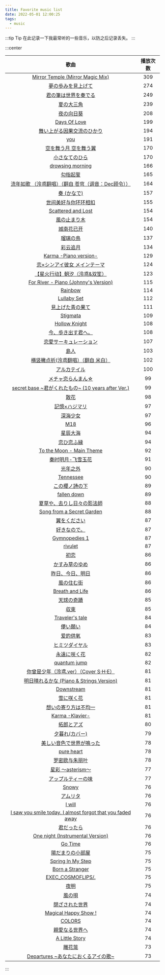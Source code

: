 ```yaml
---
title: Favorite music list
date: 2022-05-01 12:00:25
tags:
  - music
---
```


:::tip Tip
在此记录一下我最常听的一些音乐，以防之后记录丢失。
:::

:::center

|                                                  歌曲                                                   | 播放次数 |
| :-----------------------------------------------------------------------------------------------------: | :------: |
|             [Mirror Temple (Mirror Magic Mix)](https://music.163.com/#/song?id=1342528779)              |   309    |
|                     [夢の歩みを見上げて](https://music.163.com/#/song?id=399367379)                     |   274    |
|                    [君の筆は世界を奏でる](https://music.163.com/#/song?id=399367371)                    |   249    |
|                          [夏の大三角](https://music.163.com/#/song?id=4937375)                          |   239    |
|                          [夜の向日葵](https://music.163.com/#/song?id=4937357)                          |   208    |
|                       [Days Of Love](https://music.163.com/#/song?id=1487344239)                        |   199    |
|                 [舞い上がる因果交流のひかり](https://music.163.com/#/song?id=399367366)                 |   194    |
|                              [you](https://music.163.com/#/song?id=786262)                              |   191    |
|                   [空を舞う月 空を舞う翼](https://music.163.com/#/song?id=399367382)                    |   170    |
|                       [小さなてのひら](https://music.163.com/#/song?id=22707009)                        |   170    |
|                      [drowsing morning](https://music.163.com/#/song?id=505399771)                      |   166    |
|                         [勾指起誓](https://music.163.com/#/song?id=1350160463)                          |   165    |
|   [流年如歌 （泠鸢翻唱）（翻自 苍穹（调音：Dec顾令）） ](https://music.163.com/#/song?id=1429505324)    |   164    |
|                         [奏 (かなで)](https://music.163.com/#/song?id=28563201)                         |   157    |
|                   [世间美好与你环环相扣](https://music.163.com/#/song?id=1406211977)                    |   155    |
|                    [Scattered and Lost](https://music.163.com/#/song?id=1341338801)                     |   154    |
|                        [風の止まり木](https://music.163.com/#/song?id=36103287)                         |   154    |
|                         [城南花已开](https://music.163.com/#/song?id=468176711)                         |   140    |
|                          [瑠璃の鳥](https://music.163.com/#/song?id=28466084)                           |   137    |
|                          [彩云追月](https://music.163.com/#/song?id=33579143)                           |   134    |
|                     [Karma -Piano version-](https://music.163.com/#/song?id=402878)                     |   129    |
|                [恋×シンアイ彼女 メインテーマ](https://music.163.com/#/song?id=36103286)                 |   124    |
|               [【星火行动】朝汐（泠鸢&双笙）](https://music.163.com/#/song?id=1316479227)               |   123    |
|             [For River - Piano (Johnny's Version)](https://music.163.com/#/song?id=1645112)             |   115    |
|                           [Rainbow](https://music.163.com/#/song?id=26212426)                           |   114    |
|                         [Lullaby Set](https://music.163.com/#/song?id=5042135)                          |   112    |
|                      [見上げた青の果て](https://music.163.com/#/song?id=399367365)                      |   111    |
|                          [Stigmata](https://music.163.com/#/song?id=26141649)                           |   109    |
|                       [Hollow Knight](https://music.163.com/#/song?id=1309394512)                       |   108    |
|                     [今、歩き出す君へ。](https://music.163.com/#/song?id=26209670)                      |   108    |
|                    [恋愛サーキュレーション](https://music.163.com/#/song?id=579954)                     |   107    |
|                            [島人](https://music.163.com/#/song?id=28838651)                             |   103    |
|            [横竖撇点折(泠鸢翻唱）（翻自 米白） ](https://music.163.com/#/song?id=1419023911)            |   102    |
|                        [アルカテイル](https://music.163.com/#/song?id=547976245)                        |   100    |
|                       [メチャ恋らんまん☆](https://music.163.com/#/song?id=648974)                       |    99    |
|     [secret base ~君がくれたもの~ (10 years after Ver.)](https://music.163.com/#/song?id=33911781)      |    99    |
|                            [散花](https://music.163.com/#/song?id=26131697)                             |    98    |
|                       [記憶×ハジマリ](https://music.163.com/#/song?id=410446161)                        |    97    |
|                           [深海少女](https://music.163.com/#/song?id=857619)                            |    97    |
|                              [M18](https://music.163.com/#/song?id=591857)                              |    96    |
|                         [星辰大海](https://music.163.com/#/song?id=1811921555)                          |    94    |
|                         [恋ひ恋ふ縁](https://music.163.com/#/song?id=473403182)                         |    94    |
|                   [To the Moon - Main Theme](https://music.163.com/#/song?id=1645064)                   |    92    |
|                      [秦时明月-飞雪玉花](https://music.163.com/#/song?id=29812078)                      |    91    |
|                          [光年之外](https://music.163.com/#/song?id=449818741)                          |    90    |
|                          [Tennessee](https://music.163.com/#/song?id=1429338)                           |    90    |
|                       [この櫻ノ詩の下](https://music.163.com/#/song?id=399366419)                       |    89    |
|                         [fallen down](https://music.163.com/#/song?id=28481582)                         |    89    |
|                 [夏草や、去りし日々の影法師](https://music.163.com/#/song?id=27580733)                  |    88    |
|                  [Song from a Secret Garden](https://music.163.com/#/song?id=4278298)                   |    88    |
|                         [翼をください](https://music.163.com/#/song?id=4932766)                         |    87    |
|                        [好きなので。](https://music.163.com/#/song?id=38019747)                         |    87    |
|                        [Gymnopedies 1](https://music.163.com/#/song?id=5299097)                         |    87    |
|                           [rivulet](https://music.163.com/#/song?id=4977948)                            |    87    |
|                            [初恋](https://music.163.com/#/song?id=22779518)                             |    86    |
|                       [かすみ草のゆめ](https://music.163.com/#/song?id=35470878)                        |    86    |
|                      [昨日、今日、明日](https://music.163.com/#/song?id=28546527)                       |    86    |
|                          [風の住む街](https://music.163.com/#/song?id=586299)                           |    86    |
|                       [Breath and Life](https://music.163.com/#/song?id=3935139)                        |    86    |
|                         [天球の奇蹟](https://music.163.com/#/song?id=399366428)                         |    85    |
|                             [収束](https://music.163.com/#/song?id=536040)                              |    85    |
|                      [Traveler's tale](https://music.163.com/#/song?id=412951821)                       |    84    |
|                          [儚い願い](https://music.163.com/#/song?id=28838676)                           |    84    |
|                          [爱的供氧](https://music.163.com/#/song?id=33085068)                           |    83    |
|                       [ヒミツダイヤル](https://music.163.com/#/song?id=469272730)                       |    83    |
|                        [永遠に咲く花](https://music.163.com/#/song?id=451521472)                        |    82    |
|                        [quantum jump](https://music.163.com/#/song?id=29307295)                         |    82    |
|           [你曾是少年（泠鸢.ver）（Cover S·H·E）](https://music.163.com/#/song?id=503704380)            |    81    |
|           [明日晴れるかな (Piano & Strings Version)](https://music.163.com/#/song?id=543022)            |    81    |
|                          [Downstream](https://music.163.com/#/song?id=5042134)                          |    81    |
|                          [雪に咲く花](https://music.163.com/#/song?id=594069)                           |    81    |
|                     [想いの寄り方は不均一](https://music.163.com/#/song?id=441736)                      |    81    |
|                       [Karma -Klavier-](https://music.163.com/#/song?id=33887443)                       |    81    |
|                          [拓郎とアズ](https://music.163.com/#/song?id=537616)                           |    80    |
|                       [夕暮れ(カバー)](https://music.163.com/#/song?id=31311205)                        |    79    |
|                  [美しい音色で世界が鳴った](https://music.163.com/#/song?id=399366408)                  |    78    |
|                          [pure heart](https://music.163.com/#/song?id=4946902)                          |    78    |
|                       [罗密欧与朱丽叶](https://music.163.com/#/song?id=34341353)                        |    78    |
|                      [星彩 ～asterism～](https://music.163.com/#/song?id=29307154)                      |    77    |
|                     [アップルティーの味](https://music.163.com/#/song?id=30621945)                      |    77    |
|                            [Snowy](https://music.163.com/#/song?id=39224616)                            |    76    |
|                           [アムリタ](https://music.163.com/#/song?id=610206)                            |    76    |
|                           [I will](https://music.163.com/#/song?id=29122124)                            |    76    |
| [I saw you smile today. I almost forgot that you faded away](https://music.163.com/#/song?id=405377983) |    76    |
|                         [君だったら](https://music.163.com/#/song?id=26116370)                          |    76    |
|               [One night (Instrumental Version)](https://music.163.com/#/song?id=454494)                |    76    |
|                           [Go Time](https://music.163.com/#/song?id=29717271)                           |    76    |
|                       [陽だまりの小部屋](https://music.163.com/#/song?id=752062)                        |    75    |
|                      [Spring In My Step](https://music.163.com/#/song?id=34468798)                      |    75    |
|                       [Born a Stranger](https://music.163.com/#/song?id=1645108)                        |    75    |
|                      [EXEC_COSMOFLIPS/.](https://music.163.com/#/song?id=4940455)                       |    75    |
|                            [夜明](https://music.163.com/#/song?id=29047169)                             |    75    |
|                           [風の唄](https://music.163.com/#/song?id=481876607)                           |    74    |
|                       [閉ざされた世界](https://music.163.com/#/song?id=557581068)                       |    74    |
|                     [Magical Happy Show !](https://music.163.com/#/song?id=623450)                      |    74    |
|                           [COLORS](https://music.163.com/#/song?id=440101624)                           |    74    |
|                        [親愛なる世界へ](https://music.163.com/#/song?id=692560)                         |    74    |
|                        [A Little Story](https://music.163.com/#/song?id=857896)                         |    74    |
|                            [雕花笼](https://music.163.com/#/song?id=224331)                             |    73    |
|             [Departures ~あなたにおくるアイの歌~](https://music.163.com/#/song?id=31649312)             |    73    |

:::
